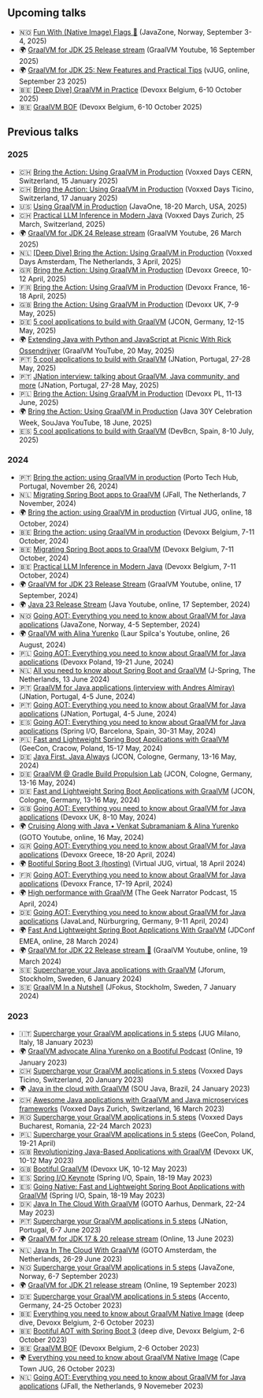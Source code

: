 ## Upcoming talks

* 🇳🇴 [Fun With (Native Image) Flags 🏁](https://2025.javazone.no/en) (JavaZone, Norway, September 3-4, 2025)
* 🌍 [GraalVM for JDK 25 Release stream]() (GraalVM Youtube, 16 September 2025)
* 🌍 [GraalVM for JDK 25: New Features and Practical Tips](https://www.linkedin.com/events/7356616707773288450/) (vJUG, online, September 23 2025)
* 🇧🇪 [[Deep Dive] GraalVM in Practice]() (Devoxx Belgium, 6-10 October 2025)
* 🇧🇪 [GraalVM BOF]() (Devoxx Belgium, 6-10 October 2025)


## Previous talks

### 2025

* 🇨🇭 [Bring the Action: Using GraalVM in Production](https://www.youtube.com/watch?v=lJ6627CD8n4) (Voxxed Days CERN, Switzerland, 15 January 2025)
* 🇨🇭 [Bring the Action: Using GraalVM in Production](https://www.youtube.com/watch?v=Y4ExJScVnPk) (Voxxed Days Ticino, Switzerland, 17 January 2025)
* 🇺🇸 [Using GraalVM in Production](https://www.oracle.com/javaone/) (JavaOne, 18-20 March, USA, 2025)
* 🇨🇭 [Practical LLM Inference in Modern Java](https://www.youtube.com/watch?v=KooKPWB_ktk) (Voxxed Days Zurich, 25 March, Switzerland, 2025)
* 🌍 [GraalVM for JDK 24 Release stream](https://www.youtube.com/watch?v=_3a0QU2pkrA) (GraalVM Youtube, 26 March 2025)
* 🇳🇱 [[Deep Dive] Bring the Action: Using GraalVM in Production](https://www.youtube.com/watch?v=VVUngUrMjAo) (Voxxed Days Amsterdam, The Netherlands, 3 April, 2025)
* 🇬🇷 [Bring the Action: Using GraalVM in Production](https://devoxx.gr/) (Devoxx Greece, 10-12 April, 2025)
* 🇫🇷 [Bring the Action: Using GraalVM in Production](https://www.devoxx.fr/) (Devoxx France, 16-18 April, 2025)
* 🇬🇧 [Bring the Action: Using GraalVM in Production](https://www.youtube.com/watch?v=oYcxUx0RHzc) (Devoxx UK, 7-9 May, 2025)
* 🇩🇪 [5 cool applications to build with GraalVM](https://2025.europe.jcon.one/) (JCON, Germany, 12-15 May, 2025)
* 🌍 [Extending Java with Python and JavaScript at Picnic With Rick Ossendrijver](https://www.youtube.com/watch?v=-JuchoMU75U) (GraalVM YouTube, 20 May, 2025)
* 🇵🇹 [5 cool applications to build with GraalVM](https://www.youtube.com/watch?v=gQ8HjB8u8J4) (JNation, Portugal, 27-28 May, 2025)
* 🇵🇹 [JNation interview: talking about GraalVM, Java community, and more]() (JNation, Portugal, 27-28 May, 2025)
* 🇵🇱 [Bring the Action: Using GraalVM in Production](https://devoxx.pl/) (Devoxx PL, 11-13 June, 2025)
* 🌍 [Bring the Action: Using GraalVM in Production](https://www.youtube.com/live/AwTaOvA5p_s?si=x-60lAcjXO30qiG7&t=7129) (Java 30Y Celebration Week, SouJava YouTube, 18 June, 2025)
* 🇪🇸 [5 cool applications to build with GraalVM](https://www.devbcn.com/) (DevBcn, Spain, 8-10 July, 2025)

### 2024

* 🇵🇹 [Bring the action: using GraalVM in production](https://portotechhub.com/conference-2024/) (Porto Tech Hub, Portugal, November 26, 2024)
* 🇳🇱 [Migrating Spring Boot apps to GraalVM](https://jfall.nl/) (JFall, The Netherlands, 7 November, 2024)
* 🌍 [Bring the action: using GraalVM in production](https://www.youtube.com/live/3zGERjbzqDE) (Virtual JUG, online, 18 October, 2024)
* 🇧🇪 [Bring the action: using GraalVM in production](https://www.youtube.com/watch?v=axQXBKHSwkM) (Devoxx Belgium, 7-11 October, 2024)
* 🇧🇪 [Migrating Spring Boot apps to GraalVM](https://www.youtube.com/watch?v=yQC6LBSw2zs) (Devoxx Belgium, 7-11 October, 2024)
* 🇧🇪 [Practical LLM Inference in Modern Java](https://www.youtube.com/watch?v=zgAMxC7lzkc) (Devoxx Belgium, 7-11 October, 2024)
* 🌍 [GraalVM for JDK 23 Release Stream](https://www.youtube.com/watch?v=8puMt1gVOr8) (GraalVM Youtube, online, 17 September, 2024)
* 🌍 [Java 23 Release Stream](https://www.youtube.com/watch?v=QG9xKpgwOI4) (Java Youtube, online, 17 September, 2024)
* 🇳🇴 [Going AOT: Everything you need to know about GraalVM for Java applications](https://2024.javazone.no/) (JavaZone, Norway, 4-5 September, 2024)
* 🌍 [GraalVM with Alina Yurenko](https://www.youtube.com/watch?v=nOezda6u-g0) (Laur Spilca's Youtube, online, 26 August, 2024)
* 🇵🇱 [Going AOT: Everything you need to know about GraalVM for Java applications](https://devoxx.pl/) (Devoxx Poland, 19-21 June, 2024)
* 🇳🇱 [All you need to know about Spring Boot and GraalVM](https://jspring.nl/) (J-Spring, The Netherlands, 13 June 2024)
* 🇵🇹 [GraalVM for Java applications (interview with Andres Almiray)](https://www.youtube.com/watch?v=jHswmuUzmmI) (JNation, Portugal, 4-5 June, 2024)
* 🇵🇹 [Going AOT: Everything you need to know about GraalVM for Java applications](https://jnation.pt/) (JNation, Portugal, 4-5 June, 2024)
* 🇪🇸 [Going AOT: Everything you need to know about GraalVM for Java applications](https://www.youtube.com/watch?v=YclrKfEUHrI) (Spring I/O, Barcelona, Spain, 30-31 May, 2024)
* 🇵🇱 [Fast and Lightweight Spring Boot Applications with GraalVM](https://2024.geecon.org/speakers/info.html?id=888) (GeeCon, Cracow, Poland, 15-17 May, 2024)
* 🇩🇪 [Java First. Java Always](https://2024.europe.jcon.one/) (JCON, Cologne, Germany, 13-16 May, 2024)
* 🇩🇪 [GraalVM @ Gradle Build Propulsion Lab](https://x.com/i/broadcasts/1ypJdkBZAqvGW) (JCON, Cologne, Germany, 13-16 May, 2024)
* 🇩🇪 [Fast and Lightweight Spring Boot Applications with GraalVM](https://www.youtube.com/watch?v=cO3DcwEbKoY) (JCON, Cologne, Germany, 13-16 May, 2024)
* 🇬🇧 [Going AOT: Everything you need to know about GraalVM for Java applications](https://www.youtube.com/watch?v=t4Hwra4t83w) (Devoxx UK, 8-10 May, 2024)
* 🌍 [Cruising Along with Java • Venkat Subramaniam & Alina Yurenko](https://www.youtube.com/watch?v=5mudzKW0tFI) (GOTO Youtube, online, 16 May, 2024)
* 🇬🇷 [Going AOT: Everything you need to know about GraalVM for Java applications](https://www.devoxx.fr/schedule/talk/?id=21862) (Devoxx Greece, 18-20 April, 2024)
* 🌍 [Bootiful Spring Boot 3 (hosting)](https://www.meetup.com/virtualjug/events/299675358/) (Virtual JUG, virtual, 18 April 2024)
* 🇫🇷 [Going AOT: Everything you need to know about GraalVM for Java applications](https://www.youtube.com/watch?v=ukY9Kzu6sc0) (Devoxx France, 17-19 April, 2024)
* 🌍 [High performance with GraalVM](https://www.youtube.com/watch?v=0272oxUbmgc) (The Geek Narrator Podcast, 15 April, 2024)
* 🇩🇪 [Going AOT: Everything you need to know about GraalVM for Java applications](https://my.doag.org/events/javaland/2024/agenda/#eventDay.1712613600) (JavaLand, Nürburgring, Germany, 9-11 April, 2024)
* 🌍 [Fast And Lightweight Spring Boot Applications With GraalVM](https://jdconf.com/agenda.html#alinay-session) (JDConf EMEA, online, 28 March 2024)
* 🌍 [GraalVM for JDK 22 Release stream 🚀](https://www.youtube.com/watch?v=xRcHlBnljwA) (GraalVM Youtube, online, 19 March 2024)
* 🇸🇪 [Supercharge your Java applications with GraalVM](https://jforum.confetti.events/jforum-118-meetup) (Jforum, Stockholm, Sweden, 6 January 2024)
* 🇸🇪 [GraalVM In a Nutshell](https://www.youtube.com/watch?v=R9m_HpmbquY) (JFokus, Stockholm, Sweden, 7 January 2024)

### 2023

* 🇮🇹 [Supercharge your GraalVM applications in 5 steps](https://www.youtube.com/watch?v=ujTAEU9vM90) (JUG Milano, Italy, 18 January 2023)
* 🌍 [GraalVM advocate Alina Yurenko on a Bootiful Podcast](https://bootifulpodcast.podbean.com/e/graalvm-advocate-alina-yurenko-on-a-bootiful-podcast/) (Online, 19 January 2023)
* 🇨🇭 [Supercharge your GraalVM applications in 5 steps](https://voxxeddays.com/ticino/talk-details/?id=6362) (Voxxed Days Ticino, Switzerland, 20 January 2023)
* 🌍 [Java in the cloud with GraalVM](https://www.youtube.com/watch?v=cBrG_zowokY&t=3670s) (SOU Java, Brazil, 24 January 2023)
* 🇨🇭 [Awesome Java applications with GraalVM and Java microservices frameworks](https://www.youtube.com/watch?v=7OKc7Eyuins) (Voxxed Days Zurich, Switzerland, 16 March 2023)
* 🇷🇴 [Supercharge your GraalVM applications in 5 steps](https://romania.voxxeddays.com/supercharge-your-native-image-applications/) (Voxxed Days Bucharest, Romania, 22-24 March 2023)
* 🇵🇱 [Supercharge your GraalVM applications in 5 steps](https://www.youtube.com/watch?v=GqzeHctH9Rg) (GeeCon, Poland, 19-21 April)
* 🇬🇧 [Revolutionizing Java-Based Applications with GraalVM](https://www.youtube.com/watch?v=Az_Soo7LYIQ) (Devoxx UK, 10-12 May 2023)
* 🇬🇧 [Bootiful GraalVM](https://www.youtube.com/watch?v=3OBhk1c0GBs) (Devoxx UK, 10-12 May 2023)
* 🇪🇸 [Spring I/O Keynote](https://youtu.be/IgmeFeTU1a4?t=1227) (Spring I/O, Spain, 18-19 May 2023)
* 🇪🇸 [Going Native: Fast and Lightweight Spring Boot Applications with GraalVM](https://www.youtube.com/watch?v=8umoZWj6UcU) (Spring I/O, Spain, 18-19 May 2023)
* 🇩🇰 [Java In The Cloud With GraalVM](https://www.youtube.com/watch?v=cT-nq3Ghv2E) (GOTO Aarhus, Denmark, 22-24 May 2023)
* 🇵🇹 [Supercharge your GraalVM applications in 5 steps](https://jnation.pt/speakers/) (JNation, Portugal, 6-7 June 2023)
* 🌍 [GraalVM for JDK 17 & 20 release stream](https://www.youtube.com/watch?v=lWhEg-6DqM0) (Online, 13 June 2023)
* 🇳🇱 [Java In The Cloud With GraalVM](https://gotoams.nl/2023/sessions/2492/java-in-the-cloud-with-graalvm) (GOTO Amsterdam, the Netherlands, 26-29 June 2023)
* 🇳🇴 [Supercharge your GraalVM applications in 5 steps](https://2023.javazone.no/program) (JavaZone, Norway, 6-7 September 2023)
* 🌍 [GraalVM for JDK 21 release stream](https://www.youtube.com/watch?v=L2xtYwFRAPo) (Online, 19 September 2023)
* 🇩🇪 [Supercharge your GraalVM applications in 5 steps](https://2023.accento.dev/talks/) (Accento, Germany, 24-25 October 2023)
* 🇧🇪 [Everything you need to know about GraalVM Native Image](https://www.youtube.com/watch?v=QMwtJojhzl8) (deep dive, Devoxx Belgium, 2-6 October 2023)
* 🇧🇪 [Bootiful AOT with Spring Boot 3](https://www.youtube.com/watch?v=M-7r35sttQI) (deep dive, Devoxx Belgium, 2-6 October 2023)
* 🇧🇪 [GraalVM BOF](https://devoxx.be/talk/?id=42006) (Devoxx Belgium, 2-6 October 2023)
* 🌍 [Everything you need to know about GraalVM Native Image](https://www.slideshare.net/alinayurenko/everything-you-need-to-know-about-graalvm-native-image) (Cape Town JUG, 26 October 2023)
* 🇳🇱 [Going AOT: Everything you need to know about GraalVM for Java applications](https://www.youtube.com/watch?v=yUSLpvYHxeg) (JFall, the Netherlands, 9 Novemeber 2023)
